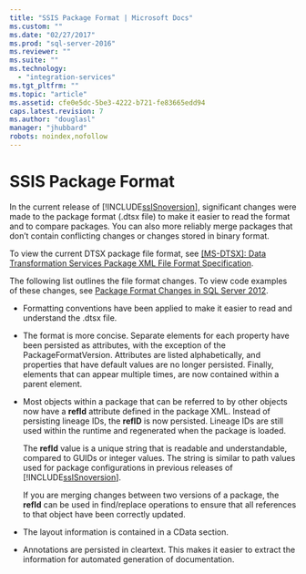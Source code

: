 ```yaml
---
title: "SSIS Package Format | Microsoft Docs"
ms.custom: ""
ms.date: "02/27/2017"
ms.prod: "sql-server-2016"
ms.reviewer: ""
ms.suite: ""
ms.technology: 
  - "integration-services"
ms.tgt_pltfrm: ""
ms.topic: "article"
ms.assetid: cfe0e5dc-5be3-4222-b721-fe83665edd94
caps.latest.revision: 7
ms.author: "douglasl"
manager: "jhubbard"
robots: noindex,nofollow
---
```

# SSIS Package Format
  In the current release of [!INCLUDE[ssISnoversion](../a9notintoc/includes/ssisnoversion-md.md)], significant changes were made to the package format (.dtsx file) to make it easier to read the format and to compare packages. You can also more reliably merge packages that don’t contain conflicting changes or changes stored in binary format.  
  
 To view the current DTSX package file format, see [\[MS-DTSX\]: Data Transformation Services Package XML File Format Specification](http://go.microsoft.com/fwlink/?LinkId=233251).  
  
 The following list outlines the file format changes. To view code examples of these changes, see [Package Format Changes in SQL Server 2012](http://go.microsoft.com/fwlink/?LinkId=233255).  
  
-   Formatting conventions have been applied to make it easier to read and understand the .dtsx file.  
  
-   The format is more concise. Separate elements for each property have been persisted as attributes, with the exception of the PackageFormatVersion. Attributes are listed alphabetically, and properties that have default values are no longer persisted. Finally, elements that can appear multiple times, are now contained within a parent element.  
  
-   Most objects within a package that can be referred to by other objects now have a **refId** attribute defined in the package XML. Instead of persisting lineage IDs, the **refID** is now persisted. Lineage IDs are still used within the runtime and regenerated when the package is loaded.  
  
     The **refId** value is a unique string that is readable and understandable, compared to GUIDs or integer values. The string is similar to path values used for package configurations in previous releases of [!INCLUDE[ssISnoversion](../a9notintoc/includes/ssisnoversion-md.md)].  
  
     If you are merging changes between two versions of a package, the **refId** can be used in find/replace operations to ensure that all references to that object have been correctly updated.  
  
-   The layout information is contained in a CData section.  
  
-   Annotations are persisted in cleartext. This makes it easier to extract the information for automated generation of documentation.  
  
  